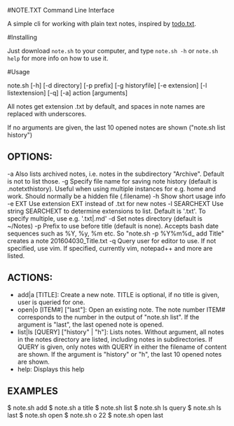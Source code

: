 #NOTE.TXT Command Line Interface

A simple cli for working with plain text notes, inspired by [todo.txt](https://github.com/ginatrapani/todo.txt-cli/).

#Installing

Just download `note.sh` to your computer, and type `note.sh -h` or `note.sh help` for more info on how to use it. 

#Usage

note.sh [-h] [-d directory] [-p prefix] [-g historyfile] [-e extension] [-l listextension] 
[-q] [-a] action [arguments]

All notes get extension .txt by default, and spaces in note names are replaced with underscores.

If no arguments are given, the last 10 opened notes are shown ("note.sh list history")

## OPTIONS:

-a      Also lists archived notes, i.e. notes in the subdirectory "Archive". Default is not to list those.
-g      Specify file name for saving note history (default is .notetxthistory). Useful when using multiple
instances for e.g. home and work. Should normally be a hidden file (.filename)
-h      Show short usage info
-e EXT  Use extension EXT instead of .txt for new notes
-l SEARCHEXT
Use string SEARCHEXT to determine extensions to list. Default is '.txt'. To specify multiple, 
use e.g. '.txt\|.md'
-d      Set notes directory (default is ~/Notes)
-p      Prefix to use before title  (default is none). Accepts bash date sequences
such as %Y, %y, %m etc. So "note.sh -p %Y%m%d_ add Title" creates a note 201604030_Title.txt
-q      Query user for editor to use. If not specified, use vim. If specified, currently vim, notepad++ and
more are listed. 

## ACTIONS:

* add|a [TITLE]: Create a new note. TITLE is optional, if no title is given, user is queried for
one.
* open|o [ITEM#] ["last"]: Open an existing note. The note number ITEM# corresponds to the number in the output of
"note.sh list". If the argument is "last", the last opened note is opened.
* list|ls [QUERY] ["history" | "h"]: Lists notes. Without argument, all notes in the notes directory are listed, including notes in
subdirectories. If QUERY is given, only notes with QUERY in either the filename of content are
shown. If the argument is "history" or "h", the last 10 opened notes are shown.
* help: Displays this help

## EXAMPLES

$ note.sh add
$ note.sh a title
$ note.sh list
$ note.sh ls query
$ note.sh ls last
$ note.sh open
$ note.sh o 22
$ note.sh open last
